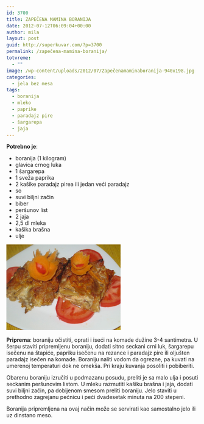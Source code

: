 ```yaml
---
id: 3700
title: ZAPEČENA MAMINA BORANIJA
date: 2012-07-12T06:09:04+00:00
author: mila
layout: post
guid: http://superkuvar.com/?p=3700
permalink: /zapečena-mamina-boranija/
totvreme:
  - ""
image: /wp-content/uploads/2012/07/Zapečenamaminaboranija-940x198.jpg
categories:
  - jela bez mesa
tags:
  - boranija
  - mleko
  - paprike
  - paradajz pire
  - šargarepa
  - jaja
---
```

**Potrebno je**:

  * boranija (1 kilogram)
  * glavica crnog luka
  * 1 šargarepa
  * 1 sveža paprika
  * 2 kašike paradajz pirea ili jedan veći paradajz
  * so
  * suvi biljni začin
  * biber
  * peršunov list
  * 2 jaja
  * 2,5 dl mleka
  * kašika brašna
  * ulje

<img class="alignnone size-medium wp-image-3703" title="Zapečenamaminaboranija" src="/wp-content/uploads/2012/07/Zapečenamaminaboranija-1024x768.jpg" alt="" width="300" height="225" /> 

**Priprema**: boraniju očistiti, oprati i iseći na komade dužine 3-4 santimetra. U šerpu staviti pripremljenu boraniju, dodati sitno seckani crni luk, šargarepu isečenu na štapiće, papriku isečenu na rezance i paradajz pire ili oljušten paradajz isečen na komade. Boraniju naliti vodom da ogrezne, pa kuvati na umerenoj temperaturi dok ne omekša. Pri kraju kuvanja posoliti i pobiberiti.

Obarenu boraniju izručiti u podmazanu posudu, preliti je sa malo ulja i posuti seckanim peršunovim listom. U mleku razmutiti kašiku brašna i jaja, dodati suvi biljni začin, pa dobijenom smesom preliti boraniju. Jelo staviti u prethodno zagrejanu pećnicu i peći dvadesetak minuta na 200 stepeni.

Boranija pripremljena na ovaj način može se servirati kao samostalno jelo ili uz dinstano meso.
